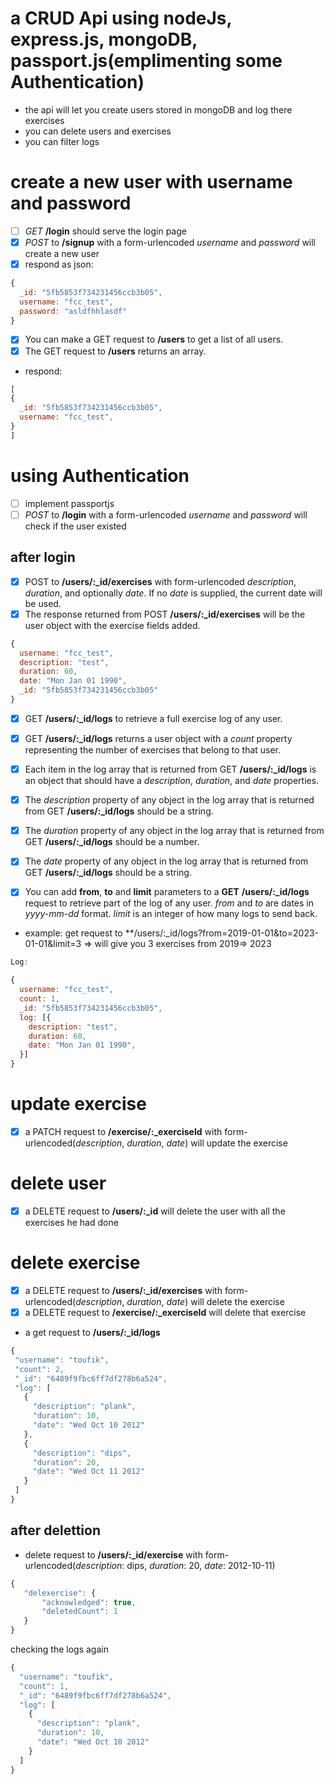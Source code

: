 # a CRUD Api using nodeJs, express.js, mongoDB, passport.js(emplimenting some Authentication)
- the api will let you create users stored in mongoDB and log there exercises
- you can delete users and exercises 
- you can filter logs 

# create a new user with username and password  
- [ ] *GET* **/login** should serve the login page
- [x] *POST* to **/signup** with a form-urlencoded  *username* and *password* will create a new user 
- [x]  respond as json:

```javascript
{
  _id: "5fb5853f734231456ccb3b05",
  username: "fcc_test",
  password: "asldfhhlasdf"
}
```

- [x]  You can make a GET request to **/users** to get a list of all users.
- [x]  The GET request to **/users** returns an array.
- respond:
```javascript
[
{
  _id: "5fb5853f734231456ccb3b05",
  username: "fcc_test",
}
]
```
# using Authentication 
- [ ] implement passportjs 
- [ ] *POST* to **/login** with a form-urlencoded  *username* and *password* will check if the user existed 

## after login
- [x] POST to **/users/:_id/exercises** with form-urlencoded *description*, *duration*, and optionally *date*. If no *date* is supplied, the current date will be used.
- [x] The response returned from POST **/users/:_id/exercises** will be the user object with the exercise fields added.
```javascript
{
  username: "fcc_test",
  description: "test",
  duration: 60,
  date: "Mon Jan 01 1990",
  _id: "5fb5853f734231456ccb3b05"
}
```
- [x] GET **/users/:_id/logs** to retrieve a full exercise log of any user.
- [x] GET **/users/:_id/logs** returns a user object with a *count* property representing the number of exercises that belong to that user.
- [x] Each item in the log array that is returned from GET **/users/:_id/logs** is an object that should have a *description*, *duration*, and *date* properties.

- [x] The *description* property of any object in the log array that is returned from GET **/users/:_id/logs** should be a string.
- [x] The *duration* property of any object in the log array that is returned from GET **/users/:_id/logs** should be a number.
- [x] The *date* property of any object in the log array that is returned from GET **/users/:_id/logs** should be a string.
- [x] You can add **from**, **to** and **limit** parameters to a **GET** **/users/:_id/logs** request to retrieve part of the log of any user. *from* and *to* are dates in *yyyy-mm-dd* format. *limit* is an integer of how many logs to send back.
- example: get request to **/users/:_id/logs?from=2019-01-01&to=2023-01-01&limit=3 => will give you 3 exercises from 2019=> 2023

```javascript
Log:

{
  username: "fcc_test",
  count: 1,
  _id: "5fb5853f734231456ccb3b05",
  log: [{
    description: "test",
    duration: 60,
    date: "Mon Jan 01 1990",
  }]
}
```
# update exercise
- [x] a PATCH request to **/exercise/:_exerciseId** with form-urlencoded(*description*, *duration*, *date*) will update the exercise 

# delete user
- [x] a DELETE request to **/users/:_id** will delete the user with all the exercises he had done 

# delete exercise
- [x] a DELETE request to **/users/:_id/exercises** with form-urlencoded(*description*, *duration*, *date*) will delete the exercise
- [x] a DELETE request to **/exercise/:_exerciseId** will delete that exercise
 - a get request to **/users/:_id/logs**
 ```javascript
 {
  "username": "toufik",
  "count": 2,
  "_id": "6489f9fbc6ff7df278b6a524",
  "log": [
    {
      "description": "plank",
      "duration": 10,
      "date": "Wed Oct 10 2012"
    },
    {
      "description": "dips",
      "duration": 20,
      "date": "Wed Oct 11 2012"
    }
  ]
}
 ```
## after delettion
 - delete request to **/users/:_id/exercise** with form-urlencoded(*description*: dips, *duration*: 20, *date*: 2012-10-11)
 ```javascript
 {
    "delexercise": {
        "acknowledged": true,
        "deletedCount": 1
    }
}
```
checking the logs again
```javascript
{
  "username": "toufik",
  "count": 1,
  "_id": "6489f9fbc6ff7df278b6a524",
  "log": [
    {
      "description": "plank",
      "duration": 10,
      "date": "Wed Oct 10 2012"
    }
  ]
}
```



